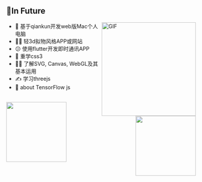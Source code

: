 ## 📝In Future

<img align="right" alt="GIF" width="250px" src="https://i.pinimg.com/originals/e4/26/70/e426702edf874b181aced1e2fa5c6cde.gif" />

- 🚧 基于qiankun开发web版Mac个人电脑
- 🤦‍♂️ 轻3d拟物风格APP或网站
- 😕 使用flutter开发即时通讯APP
- 🤔 重学css3
- 🐱‍🏍 了解SVG, Canvas, WebGL及其基本运用
- ✍️ 学习threejs
- 🤪 about TensorFlow js

<br />
<div>
  <img align="left" height="160px" src="https://github-readme-stats.vercel.app/api?username=buqiyuan&show_icons=true&theme=dracula" />
  <img align="right"  height="160px" src="https://github-readme-stats.vercel.app/api/top-langs/?username=buqiyuan&show_icons=true&layout=compact&theme=dracula"/>
</div>
